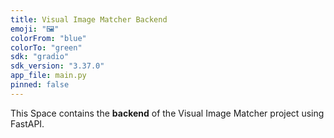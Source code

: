 ```yaml
---
title: Visual Image Matcher Backend
emoji: "🖼️"
colorFrom: "blue"
colorTo: "green"
sdk: "gradio"
sdk_version: "3.37.0"
app_file: main.py
pinned: false
---
```


This Space contains the **backend** of the Visual Image Matcher project using FastAPI.
